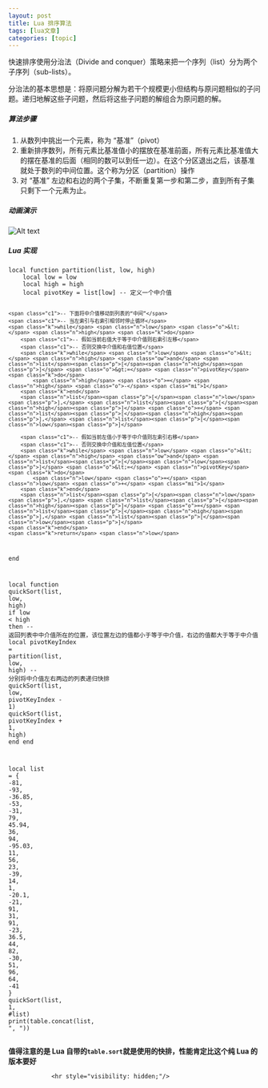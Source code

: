 ```yaml
---
layout: post
title: Lua 排序算法  
tags: [lua文章]
categories: [topic]
---
```

<p>快速排序使用分治法（Divide and conquer）策略来把一个序列（list）分为两个子序列（sub-lists）。</p>

<p>分治法的基本思想是：将原问题分解为若干个规模更小但结构与原问题相似的子问题。递归地解这些子问题，然后将这些子问题的解组合为原问题的解。</p>

<h5 id="算法步骤">算法步骤</h5>

<ol>
  <li>从数列中挑出一个元素，称为 “基准”（pivot）</li>
  <li>重新排序数列，所有元素比基准值小的摆放在基准前面，所有元素比基准值大的摆在基准的后面（相同的数可以到任一边）。在这个分区退出之后，该基准就处于数列的中间位置。这个称为分区（partition）操作</li>
  <li>对 “基准” 左边和右边的两个子集，不断重复第一步和第二步，直到所有子集只剩下一个元素为止。</li>
</ol>

<h5 id="动画演示">动画演示</h5>

<p><img src="https://ms2008.github.io//img/in-post/sort/Quicksort-example.gif" alt="Alt text"/></p>

<h5 id="lua-实现">Lua 实现</h5>

<div class="language-lua highlighter-rouge"><div class="highlight"><pre class="highlight"><code><span class="kd">local</span> <span class="k">function</span> <span class="nf">partition</span><span class="p">(</span><span class="n">list</span><span class="p">,</span> <span class="n">low</span><span class="p">,</span> <span class="n">high</span><span class="p">)</span>
    <span class="kd">local</span> <span class="n">low</span> <span class="o">=</span> <span class="n">low</span>
    <span class="kd">local</span> <span class="n">high</span> <span class="o">=</span> <span class="n">high</span>
    <span class="kd">local</span> <span class="n">pivotKey</span> <span class="o">=</span> <span class="n">list</span><span class="p">[</span><span class="n">low</span><span class="p">]</span> <span class="c1">-- 定义一个中介值</span>

    <span class="c1">-- 下面将中介值移动到列表的“中间”</span>
    <span class="c1">-- 当左索引与右索引相邻时停止循环</span>
    <span class="k">while</span> <span class="n">low</span> <span class="o">&lt;</span> <span class="n">high</span> <span class="k">do</span>
        <span class="c1">-- 假如当前右值大于等于中介值则右索引左移</span>
        <span class="c1">-- 否则交换中介值和右值位置</span>
        <span class="k">while</span> <span class="n">low</span> <span class="o">&lt;</span> <span class="n">high</span> <span class="ow">and</span> <span class="n">list</span><span class="p">[</span><span class="n">high</span><span class="p">]</span> <span class="o">&gt;=</span> <span class="n">pivotKey</span> <span class="k">do</span>
            <span class="n">high</span> <span class="o">=</span> <span class="n">high</span> <span class="o">-</span> <span class="mi">1</span>
        <span class="k">end</span>
        <span class="n">list</span><span class="p">[</span><span class="n">low</span><span class="p">],</span> <span class="n">list</span><span class="p">[</span><span class="n">high</span><span class="p">]</span> <span class="o">=</span> <span class="n">list</span><span class="p">[</span><span class="n">high</span><span class="p">],</span> <span class="n">list</span><span class="p">[</span><span class="n">low</span><span class="p">]</span>

        <span class="c1">-- 假如当前左值小于等于中介值则左索引右移</span>
        <span class="c1">-- 否则交换中介值和左值位置</span>
        <span class="k">while</span> <span class="n">low</span> <span class="o">&lt;</span> <span class="n">high</span> <span class="ow">and</span> <span class="n">list</span><span class="p">[</span><span class="n">low</span><span class="p">]</span> <span class="o">&lt;=</span> <span class="n">pivotKey</span> <span class="k">do</span>
            <span class="n">low</span> <span class="o">=</span> <span class="n">low</span> <span class="o">+</span> <span class="mi">1</span>
        <span class="k">end</span>
        <span class="n">list</span><span class="p">[</span><span class="n">low</span><span class="p">],</span> <span class="n">list</span><span class="p">[</span><span class="n">high</span><span class="p">]</span> <span class="o">=</span> <span class="n">list</span><span class="p">[</span><span class="n">high</span><span class="p">],</span> <span class="n">list</span><span class="p">[</span><span class="n">low</span><span class="p">]</span>
    <span class="k">end</span>
    <span class="k">return</span> <span class="n">low</span>
<span class="k">end</span>

<span class="kd">local</span> <span class="k">function</span> <span class="nf">quickSort</span><span class="p">(</span><span class="n">list</span><span class="p">,</span> <span class="n">low</span><span class="p">,</span> <span class="n">high</span><span class="p">)</span>
    <span class="k">if</span> <span class="n">low</span> <span class="o">&lt;</span> <span class="n">high</span> <span class="k">then</span>
        <span class="c1">-- 返回列表中中介值所在的位置，该位置左边的值都小于等于中介值，右边的值都大于等于中介值</span>
        <span class="kd">local</span> <span class="n">pivotKeyIndex</span> <span class="o">=</span> <span class="n">partition</span><span class="p">(</span><span class="n">list</span><span class="p">,</span> <span class="n">low</span><span class="p">,</span> <span class="n">high</span><span class="p">)</span>
        <span class="c1">-- 分别将中介值左右两边的列表递归快排</span>
        <span class="n">quickSort</span><span class="p">(</span><span class="n">list</span><span class="p">,</span> <span class="n">low</span><span class="p">,</span> <span class="n">pivotKeyIndex</span> <span class="o">-</span> <span class="mi">1</span><span class="p">)</span>
        <span class="n">quickSort</span><span class="p">(</span><span class="n">list</span><span class="p">,</span> <span class="n">pivotKeyIndex</span> <span class="o">+</span> <span class="mi">1</span><span class="p">,</span> <span class="n">high</span><span class="p">)</span>
    <span class="k">end</span>
<span class="k">end</span>

<span class="kd">local</span> <span class="n">list</span> <span class="o">=</span> <span class="p">{</span>
    <span class="o">-</span><span class="mi">81</span><span class="p">,</span> <span class="o">-</span><span class="mi">93</span><span class="p">,</span> <span class="o">-</span><span class="mi">36</span><span class="p">.</span><span class="mi">85</span><span class="p">,</span> <span class="o">-</span><span class="mi">53</span><span class="p">,</span> <span class="o">-</span><span class="mi">31</span><span class="p">,</span> <span class="mi">79</span><span class="p">,</span> <span class="mi">45</span><span class="p">.</span><span class="mi">94</span><span class="p">,</span> <span class="mi">36</span><span class="p">,</span> <span class="mi">94</span><span class="p">,</span> <span class="o">-</span><span class="mi">95</span><span class="p">.</span><span class="mi">03</span><span class="p">,</span> <span class="mi">11</span><span class="p">,</span> <span class="mi">56</span><span class="p">,</span> <span class="mi">23</span><span class="p">,</span> <span class="o">-</span><span class="mi">39</span><span class="p">,</span>
    <span class="mi">14</span><span class="p">,</span> <span class="mi">1</span><span class="p">,</span> <span class="o">-</span><span class="mi">20</span><span class="p">.</span><span class="mi">1</span><span class="p">,</span> <span class="o">-</span><span class="mi">21</span><span class="p">,</span> <span class="mi">91</span><span class="p">,</span> <span class="mi">31</span><span class="p">,</span> <span class="mi">91</span><span class="p">,</span> <span class="o">-</span><span class="mi">23</span><span class="p">,</span> <span class="mi">36</span><span class="p">.</span><span class="mi">5</span><span class="p">,</span> <span class="mi">44</span><span class="p">,</span> <span class="mi">82</span><span class="p">,</span> <span class="o">-</span><span class="mi">30</span><span class="p">,</span> <span class="mi">51</span><span class="p">,</span> <span class="mi">96</span><span class="p">,</span> <span class="mi">64</span><span class="p">,</span> <span class="o">-</span><span class="mi">41</span>
<span class="p">}</span>
<span class="n">quickSort</span><span class="p">(</span><span class="n">list</span><span class="p">,</span> <span class="mi">1</span><span class="p">,</span> <span class="o">#</span><span class="n">list</span><span class="p">)</span>
<span class="nb">print</span><span class="p">(</span><span class="nb">table.concat</span><span class="p">(</span><span class="n">list</span><span class="p">,</span> <span class="s2">&#34;, &#34;</span><span class="p">))</span>
</code></pre></div></div>

<p><strong>值得注意的是 Lua 自带的<code class="language-plaintext highlighter-rouge">table.sort</code>就是使用的快排，性能肯定比这个纯 Lua 的版本要好</strong></p>


                <hr style="visibility: hidden;"/>